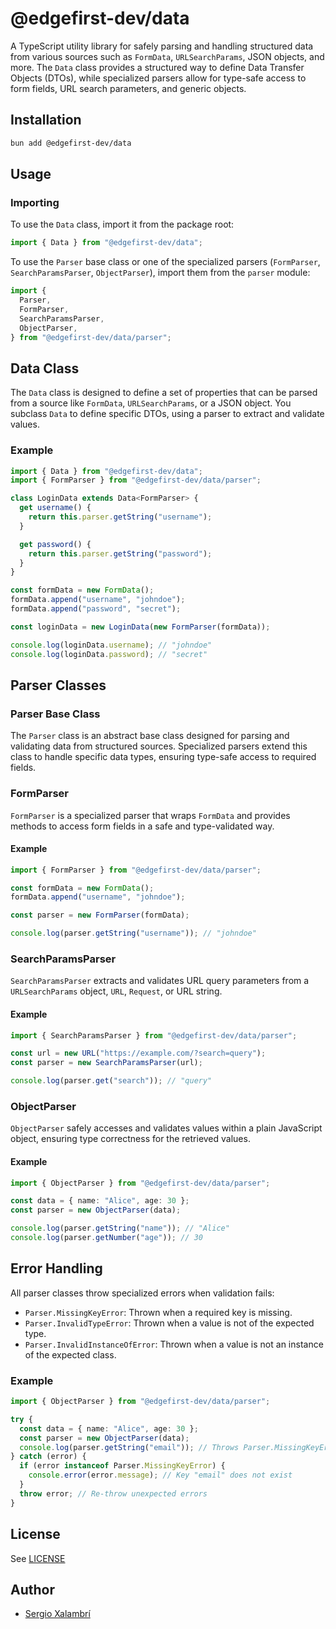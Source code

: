 # @edgefirst-dev/data

A TypeScript utility library for safely parsing and handling structured data from various sources such as `FormData`, `URLSearchParams`, JSON objects, and more. The `Data` class provides a structured way to define Data Transfer Objects (DTOs), while specialized parsers allow for type-safe access to form fields, URL search parameters, and generic objects.

## Installation

```sh
bun add @edgefirst-dev/data
```

## Usage

### Importing

To use the `Data` class, import it from the package root:

```ts
import { Data } from "@edgefirst-dev/data";
```

To use the `Parser` base class or one of the specialized parsers (`FormParser`, `SearchParamsParser`, `ObjectParser`), import them from the `parser` module:

```ts
import {
  Parser,
  FormParser,
  SearchParamsParser,
  ObjectParser,
} from "@edgefirst-dev/data/parser";
```

## Data Class

The `Data` class is designed to define a set of properties that can be parsed from a source like `FormData`, `URLSearchParams`, or a JSON object. You subclass `Data` to define specific DTOs, using a parser to extract and validate values.

### Example

```ts
import { Data } from "@edgefirst-dev/data";
import { FormParser } from "@edgefirst-dev/data/parser";

class LoginData extends Data<FormParser> {
  get username() {
    return this.parser.getString("username");
  }

  get password() {
    return this.parser.getString("password");
  }
}

const formData = new FormData();
formData.append("username", "johndoe");
formData.append("password", "secret");

const loginData = new LoginData(new FormParser(formData));

console.log(loginData.username); // "johndoe"
console.log(loginData.password); // "secret"
```

## Parser Classes

### Parser Base Class

The `Parser` class is an abstract base class designed for parsing and validating data from structured sources. Specialized parsers extend this class to handle specific data types, ensuring type-safe access to required fields.

### FormParser

`FormParser` is a specialized parser that wraps `FormData` and provides methods to access form fields in a safe and type-validated way.

#### Example

```ts
import { FormParser } from "@edgefirst-dev/data/parser";

const formData = new FormData();
formData.append("username", "johndoe");

const parser = new FormParser(formData);

console.log(parser.getString("username")); // "johndoe"
```

### SearchParamsParser

`SearchParamsParser` extracts and validates URL query parameters from a `URLSearchParams` object, `URL`, `Request`, or URL string.

#### Example

```ts
import { SearchParamsParser } from "@edgefirst-dev/data/parser";

const url = new URL("https://example.com/?search=query");
const parser = new SearchParamsParser(url);

console.log(parser.get("search")); // "query"
```

### ObjectParser

`ObjectParser` safely accesses and validates values within a plain JavaScript object, ensuring type correctness for the retrieved values.

#### Example

```ts
import { ObjectParser } from "@edgefirst-dev/data/parser";

const data = { name: "Alice", age: 30 };
const parser = new ObjectParser(data);

console.log(parser.getString("name")); // "Alice"
console.log(parser.getNumber("age")); // 30
```

## Error Handling

All parser classes throw specialized errors when validation fails:

- `Parser.MissingKeyError`: Thrown when a required key is missing.
- `Parser.InvalidTypeError`: Thrown when a value is not of the expected type.
- `Parser.InvalidInstanceOfError`: Thrown when a value is not an instance of the expected class.

### Example

```ts
import { ObjectParser } from "@edgefirst-dev/data/parser";

try {
  const data = { name: "Alice", age: 30 };
  const parser = new ObjectParser(data);
  console.log(parser.getString("email")); // Throws Parser.MissingKeyError
} catch (error) {
  if (error instanceof Parser.MissingKeyError) {
    console.error(error.message); // Key "email" does not exist
  }
  throw error; // Re-throw unexpected errors
}
```

## License

See [LICENSE](./LICENSE)

## Author

- [Sergio Xalambrí](https://sergiodxa.com)
